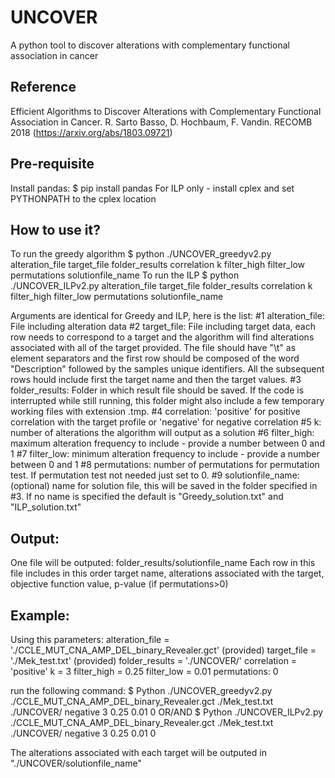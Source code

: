 # UNCOVER
A python tool to discover alterations with complementary functional association in cancer

## Reference
Efficient Algorithms to Discover Alterations with Complementary Functional Association in Cancer. R. Sarto Basso, D. Hochbaum, F. Vandin. RECOMB 2018 (https://arxiv.org/abs/1803.09721)


## Pre-requisite
Install pandas: $ pip install pandas
For ILP only - install cplex and set PYTHONPATH to the cplex location

## How to use it?

To run the greedy algorithm 
$ python ./UNCOVER_greedyv2.py alteration_file target_file folder_results correlation k filter_high filter_low permutations solutionfile_name
To run the ILP
$ python ./UNCOVER_ILPv2.py alteration_file target_file folder_results correlation k filter_high filter_low permutations solutionfile_name


Arguments are identical for Greedy and ILP, here is the list:
#1 alteration_file: File including alteration data
#2 target_file: File including target data, each row needs to correspond to a target and the algorithm will find alterations associated with all of the target provided. The file should have "\t" as element separators and the first row should be composed of the word "Description" followed by the samples unique identifiers. All the subsequent rows hould include first the target name and then the target values.
#3 folder_results: Folder in which result file should be saved. If the code is interrupted while still running, this folder might also include a few temporary working files with extension .tmp.
#4 correlation: 'positive' for positive correlation with the target profile or 'negative' for negative correlation
#5 k: number of alterations the algorithm will output as a solution
#6 filter_high: maximum alteration frequency to include - provide a number between 0 and 1 
#7 filter_low: minimum alteration frequency to include - provide a number between 0 and 1 
#8 permutations: number of permutations for permutation test. If permutation test not needed just set to 0.
#9 solutionfile_name: (optional) name for solution file, this will be saved in the folder specified in #3. If no name is specified the default is "Greedy_solution.txt" and "ILP_solution.txt"

## Output:
One file will be outputed: folder_results/solutionfile_name
Each row in this file includes in this order target name, alterations associated with the target, objective function value, p-value (if permutations>0)

## Example:

Using this parameters:
alteration_file = './CCLE_MUT_CNA_AMP_DEL_binary_Revealer.gct' (provided)
target_file = './Mek_test.txt' (provided)
folder_results = './UNCOVER/'
correlation = 'positive'
k = 3
filter_high = 0.25
filter_low = 0.01
permutations: 0

run the following command:
$ Python ./UNCOVER_greedyv2.py ./CCLE_MUT_CNA_AMP_DEL_binary_Revealer.gct ./Mek_test.txt ./UNCOVER/ negative 3 0.25 0.01 0
OR/AND
$ Python ./UNCOVER_ILPv2.py ./CCLE_MUT_CNA_AMP_DEL_binary_Revealer.gct ./Mek_test.txt ./UNCOVER/ negative 3 0.25 0.01 0

The alterations associated with each target will be outputed in "./UNCOVER/solutionfile_name"
